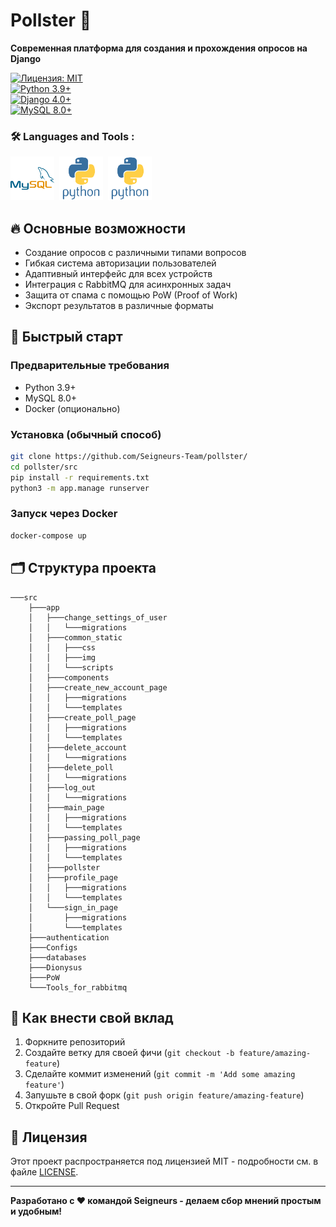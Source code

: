 # Pollster 📝  
**Современная платформа для создания и прохождения опросов на Django**  

[![Лицензия: MIT](https://img.shields.io/badge/Лицензия-MIT-blue.svg)](https://opensource.org/licenses/MIT)  
[![Python 3.9+](https://img.shields.io/badge/Python-3.9+-green.svg)](https://python.org)  
[![Django 4.0+](https://img.shields.io/badge/Django-4.0+-green.svg)](https://djangoproject.com)  
[![MySQL 8.0+](https://img.shields.io/badge/MySQL-8.0+-orange.svg)](https://mysql.com)  
### :hammer_and_wrench: Languages and Tools :
<div>
      <img src="https://github.com/devicons/devicon/blob/master/icons/mysql/mysql-original-wordmark.svg" title="MySQL"  alt="MySQL" width="70" height="70"/>&nbsp;
      <img src="https://github.com/devicons/devicon/blob/master/icons/python/python-original-wordmark.svg" title="Python"  alt="Python" width="70" height="70"/>&nbsp;
      <img src="https://github.com/devicons/devicon/blob/master/icons/python/python-original-wordmark.svg" title="MySQL"  alt="MySQL" width="70" height="70"/>&nbsp;
</div>

## 🔥 Основные возможности  
- Создание опросов с различными типами вопросов  
- Гибкая система авторизации пользователей  
- Адаптивный интерфейс для всех устройств  
- Интеграция с RabbitMQ для асинхронных задач  
- Защита от спама с помощью PoW (Proof of Work)  
- Экспорт результатов в различные форматы  

## 🚀 Быстрый старт  

### Предварительные требования  
- Python 3.9+  
- MySQL 8.0+  
- Docker (опционально)  

### Установка (обычный способ)  
```bash  
git clone https://github.com/Seigneurs-Team/pollster/
cd pollster/src  
pip install -r requirements.txt  
python3 -m app.manage runserver  
```  

### Запуск через Docker  
```bash  
docker-compose up  
```  

## 🗂 Структура проекта  
```  
───src
    ├───app
    │   ├───change_settings_of_user
    │   │   └───migrations
    │   ├───common_static
    │   │   ├───css
    │   │   ├───img
    │   │   └───scripts
    │   ├───components
    │   ├───create_new_account_page
    │   │   ├───migrations
    │   │   └───templates
    │   ├───create_poll_page
    │   │   ├───migrations
    │   │   └───templates
    │   ├───delete_account
    │   │   └───migrations
    │   ├───delete_poll
    │   │   └───migrations
    │   ├───log_out
    │   │   └───migrations
    │   ├───main_page
    │   │   ├───migrations
    │   │   └───templates
    │   ├───passing_poll_page
    │   │   ├───migrations
    │   │   └───templates
    │   ├───pollster
    │   ├───profile_page
    │   │   ├───migrations
    │   │   └───templates
    │   └───sign_in_page
    │       ├───migrations
    │       └───templates
    ├───authentication
    ├───Configs
    ├───databases
    ├───Dionysus
    ├───PoW
    └───Tools_for_rabbitmq
```  



## 🤝 Как внести свой вклад  
1. Форкните репозиторий  
2. Создайте ветку для своей фичи (`git checkout -b feature/amazing-feature`)  
3. Сделайте коммит изменений (`git commit -m 'Add some amazing feature'`)  
4. Запушьте в свой форк (`git push origin feature/amazing-feature`)  
5. Откройте Pull Request  

## 📄 Лицензия  
Этот проект распространяется под лицензией MIT - подробности см. в файле [LICENSE](LICENSE).  

---  
**Разработано с ❤️ командой Seigneurs - делаем сбор мнений простым и удобным!**  
